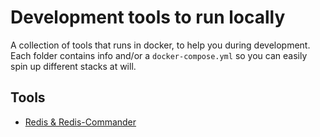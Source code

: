 # Development tools to run locally

A collection of tools that runs in docker, to help you during development. Each folder contains info and/or a `docker-compose.yml` so you can easily spin up different stacks at will.

## Tools

* [Redis & Redis-Commander](/redis/README.md)